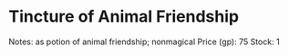 # Tincture of Animal Friendship

Notes: as potion of animal friendship; nonmagical
Price (gp): 75
Stock: 1